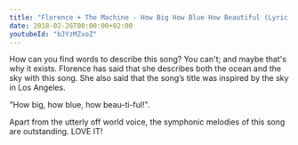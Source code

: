 ```yaml
---
title: "Florence + The Machine - How Big How Blue How Beautiful (Lyric Video)"
date: 2018-02-26T00:00:00+02:00
youtubeId: "bJYzMZxoZ"
---
```


How can you find words to describe this song? You can't; and maybe that's why it exists.
Florence has said that she describes both the ocean and the sky with this song. She also said
that the song’s title was inspired by the sky in Los Angeles.

"How big, how blue, how beau-ti-ful!".

Apart from the utterly off world voice, the symphonic melodies of this song are outstanding.
LOVE IT!
